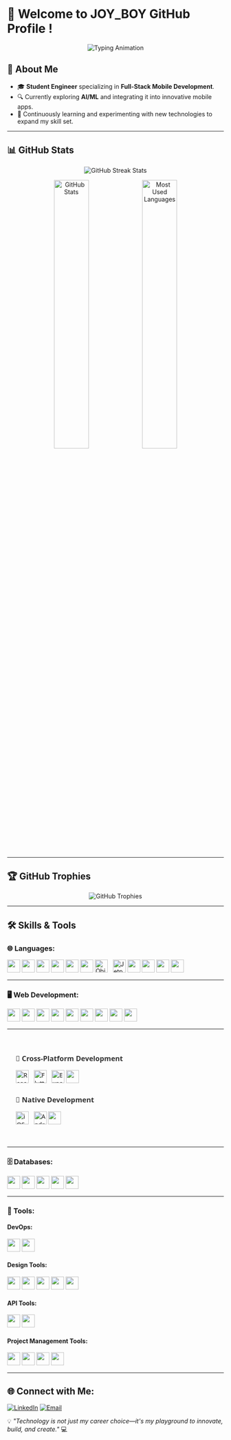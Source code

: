 # 👋 Welcome to JOY_BOY GitHub Profile !

<p align="center">
  <img src="https://readme-typing-svg.demolab.com?font=Fira+Code&weight=600&size=24&duration=3000&pause=1000&color=FF0000&background=FFFFFF00&center=true&vCenter=true&width=600&height=50&lines=Mobile+Full-Stack+Developer;Cross-Platform+%26+Native+Apps;Passionate+About+AI+%26+Innovation;Let's+Build+Something+Amazing!" alt="Typing Animation" />
</p>

## 🌟 About Me

- 🎓 **Student Engineer** specializing in **Full-Stack Mobile Development**.
- 🔍 Currently exploring **AI/ML** and integrating it into innovative mobile apps.
- 🌱 Continuously learning and experimenting with new technologies to expand my skill set.
---

## 📊 GitHub Stats

<p align="center">
  <!-- GitHub Streak Stats -->
  <img src="https://github-readme-streak-stats.herokuapp.com/?user=aminebenjebli&theme=radical&hide_border=true" alt="GitHub Streak Stats" />
</p>

<p align="center">
  <!-- GitHub Readme Stats -->
  <img src="https://github-readme-stats.vercel.app/api?username=aminebenjebli&show_icons=true&theme=radical&hide_border=true" alt="GitHub Stats" width="40%" />
  <!-- Most Used Languages -->
  <img src="https://github-readme-stats.vercel.app/api/top-langs/?username=aminebenjebli&layout=compact&theme=radical&hide_border=true" alt="Most Used Languages" width="40%" />
</p>

---

## 🏆 GitHub Trophies

<p align="center">
  <img src="https://github-profile-trophy.vercel.app/?username=aminebenjebli&theme=radical&no-frame=true&row=1&column=7" alt="GitHub Trophies" />
</p>

---

## 🛠 Skills & Tools

### 🌐 Languages:
<p>
  <img src="https://img.shields.io/badge/-C-00599C?style=flat&logo=c" height="30">
  <img src="https://img.shields.io/badge/-C++-00599C?style=flat&logo=c%2B%2B" height="30">
  <img src="https://img.shields.io/badge/-Java-007396?style=flat&logo=java" height="30">
  <img src="https://img.shields.io/badge/-JavaFX-007396?style=flat&logo=java&logoColor=white" height="30">
  <img src="https://img.shields.io/badge/-Kotlin-0095D5?style=flat&logo=kotlin" height="30">
  <img src="https://img.shields.io/badge/-Swift-FA7343?style=flat&logo=swift" height="30">
  <img src="https://img.shields.io/badge/-Objective_C-438EFF?style=flat&logo=apple" height="30" alt="Objective-C" style="margin-right: 8px;">
  <img src="https://img.shields.io/badge/-Jetpack_Compose-4285F4?style=flat&logo=jetpackcompose" height="30" alt="Jetpack Compose">
  <img src="https://img.shields.io/badge/-Dart-0175C2?style=flat&logo=dart" height="30">
  <img src="https://img.shields.io/badge/-JavaScript-F7DF1E?style=flat&logo=javascript" height="30">
  <img src="https://img.shields.io/badge/-TypeScript-007ACC?style=flat&logo=typescript" height="30">
  <img src="https://img.shields.io/badge/-Python-3776AB?style=flat&logo=python" height="30">
  
</p>

---

### 🖥️ Web Development:
<p>
  <img src="https://img.shields.io/badge/-React-61DAFB?style=flat&logo=react" height="30">
  <img src="https://img.shields.io/badge/-NestJS-E0234E?style=flat&logo=nestjs" height="30">
  <img src="https://img.shields.io/badge/-Node.js-339933?style=flat&logo=node.js" height="30">
  <img src="https://img.shields.io/badge/-Twig-339933?style=flat&logo=twig" height="30">
  <img src="https://img.shields.io/badge/-HTML5-E34F26?style=flat&logo=html5" height="30">
  <img src="https://img.shields.io/badge/-CSS3-1572B6?style=flat&logo=css3" height="30">
  <img src="https://img.shields.io/badge/-Spring-6DB33F?style=flat&logo=spring&logoColor=white" height="30">
  <img src="https://img.shields.io/badge/-Symfony-000000?style=flat&logo=symfony&logoColor=white" height="30">
  <img src="https://img.shields.io/badge/-PHP-777BB4?style=flat&logo=php&logoColor=white" height="30">
</p>

---

<div style="font-family: system-ui, -apple-system, sans-serif; padding: 20px;">
  <div style="margin-bottom: 24px;">
    <h3 style="color: #333; margin-bottom: 16px;">📱 Cross-Platform Development</h3>
    <p>
      <img src="https://img.shields.io/badge/-React_Native-61DAFB?style=flat&logo=react" height="30" alt="React Native" style="margin-right: 8px;">
      <img src="https://img.shields.io/badge/-Flutter-02569B?style=flat&logo=flutter" height="30" alt="Flutter" style="margin-right: 8px;">
      <img src="https://img.shields.io/badge/-Expo-000020?style=flat&logo=expo" height="30" alt="Expo">
      <img src="https://img.shields.io/badge/-FlutterFlow-0175C2?style=flat&logo=flutter&logoColor=white" height="30">
    </p>
  </div>
  
  <div>
    <h3 style="color: #333; margin-bottom: 16px;">📱 Native Development</h3>
    <p>
      <img src="https://img.shields.io/badge/-iOS_/_Swift-000000?style=flat&logo=apple" height="30" alt="iOS" style="margin-right: 8px;">
      <img src="https://img.shields.io/badge/-Android_/_Kotlin-3DDC84?style=flat&logo=android" height="30" alt="Android">
      <img src="https://img.shields.io/badge/-UIKit-2396F3?style=flat&logo=apple" height="30">
    </p>
  </div>
</div>

---

### 🗄️ Databases:
<p>
  <img src="https://img.shields.io/badge/-MySQL-4479A1?style=flat&logo=mysql" height="30">
  <img src="https://img.shields.io/badge/-PostgreSQL-336791?style=flat&logo=postgresql" height="30">
  <img src="https://img.shields.io/badge/-MongoDB-47A248?style=flat&logo=mongodb" height="30">
  <img src="https://img.shields.io/badge/-Firebase-FFCA28?style=flat&logo=firebase" height="30">
  <img src="https://img.shields.io/badge/-Oracle-F80000?style=flat&logo=oracle&logoColor=white" height="30">
</p>

---

### 🔧 Tools:
#### **DevOps**:
<p>
  <img src="https://img.shields.io/badge/-Docker-2496ED?style=flat&logo=docker" height="30">
  <img src="https://img.shields.io/badge/-CI/CD-000000?style=flat&logo=githubactions" height="30">
</p>

#### **Design Tools**:
<p>
  <img src="https://img.shields.io/badge/-Figma-F24E1E?style=flat&logo=figma" height="30">
  <img src="https://img.shields.io/badge/-Adobe_Photoshop-31A8FF?style=flat&logo=adobe-photoshop" height="30">
  <img src="https://img.shields.io/badge/-Canva-00C4CC?style=flat&logo=canva" height="30">
  <img src="https://img.shields.io/badge/-Lucidchart-FFCC00?style=flat&logo=lucidchart" height="30">
  <img src="https://img.shields.io/badge/-Scene%20Builder-2C5BB4?style=flat&logo=globe&logoColor=white" height="30">
</p>

#### **API Tools**:
<p>
  <img src="https://img.shields.io/badge/-Swagger-85EA2D?style=flat&logo=swagger" height="30">
  <img src="https://img.shields.io/badge/-Postman-FF6C37?style=flat&logo=postman" height="30">
</p>

#### **Project Management Tools**:
<p>
  <img src="https://img.shields.io/badge/-Jira-0052CC?style=flat&logo=jira" height="30">
  <img src="https://img.shields.io/badge/-Trello-0079BF?style=flat&logo=trello" height="30">
  <img src="https://img.shields.io/badge/-Notion-000000?style=flat&logo=notion" height="30">
  <img src="https://img.shields.io/badge/-Mural-FF3366?style=flat&logo=mural" height="30">
</p>

---

## 🌐 Connect with Me:

[![LinkedIn](https://img.shields.io/badge/-LinkedIn-blue?style=flat&logo=linkedin)](https://linkedin.com/in/ben-jebli-amine)
[![Email](https://img.shields.io/badge/-Email-red?style=flat&logo=gmail)](mailto:Mohamedamine.benjebli@esprit.tn)

💡 _"Technology is not just my career choice—it's my playground to innovate, build, and create."_ 💻
